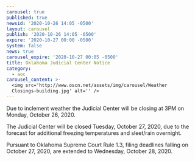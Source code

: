 ```yaml
---
carousel: true
published: true
newsid: '2020-10-26 14:05 -0500'
layout: carousel
publish: '2020-10-26 14:05 -0500'
expire: '2020-10-27 00:00 -0500'
system: false
news: true
carousel_expire: '2020-10-27 00:05 -0500'
title: Oklahoma Judicial Center Notice
category:
  - aoc
carousel_content: >-
  <img src='http://www.oscn.net/assets/img/carousel/Weather
  Closings-building.jpg' alt='' />
---
```

Due to inclement weather the Judicial Center will be closing at 3PM on Monday, October 26, 2020.

The Judicial Center will be closed Tuesday, October 27, 2020, due to the forecast for additional freezing temperatures and sleet/rain overnight.

Pursuant to Oklahoma Supreme Court Rule 1.3, filing deadlines falling on October 27, 2020, are extended to Wednesday, October 28, 2020.
